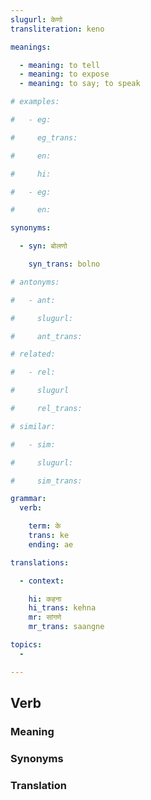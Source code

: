 ```yaml
---
slugurl: केणो
transliteration: keno

meanings:

  - meaning: to tell
  - meaning: to expose
  - meaning: to say; to speak

# examples:

#   - eg:

#     eg_trans: 

#     en:

#     hi:

#   - eg:

#     en:

synonyms:

  - syn: बोलणो

    syn_trans: bolno

# antonyms:

#   - ant:

#     slugurl:

#     ant_trans: 

# related:

#   - rel:

#     slugurl

#     rel_trans: 

# similar:

#   - sim: 

#     slugurl:

#     sim_trans:

grammar:
  verb:

    term: के
    trans: ke
    ending: ae

translations:

  - context:

    hi: कहना
    hi_trans: kehna
    mr: सांगणे
    mr_trans: saangne

topics:
  - 

---
```


## Verb

<!-- <fos :grammar="grammar" ></fos> -->

### Meaning

<meaning :meanings="meanings" ></meaning>

<!-- ### Examples
<eg :eg="examples" ></eg> -->

### Synonyms

<syn :syn="synonyms" ></syn>

<!-- ### Antonyms
<ant :ant="antonyms" ></ant> -->

### Translation

<translation :translation="translations" ></translation>

<!-- ### Conjugation
<verb-conj :grammar="grammar" ></verb-conj> -->

<!-- ### Related
<related :related="related" ></related> -->

<!-- ### Similar
<similar :similar="similar" ></similar> -->
